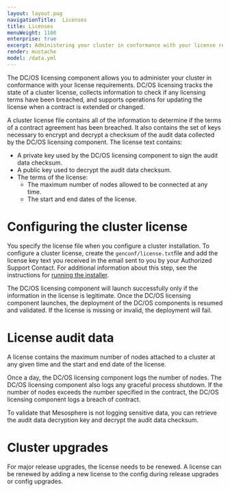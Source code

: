 ```yaml
---
layout: layout.pug
navigationTitle:  Licenses
title: Licenses
menuWeight: 1100
enterprise: true
excerpt: Administering your cluster in conformance with your license requirements
render: mustache
model: /data.yml
---
```


The DC/OS licensing component allows you to administer your cluster in conformance with your license requirements. DC/OS licensing tracks the state of a cluster license, collects information to check if any licensing terms have been breached, and supports operations for updating the license when a contract is extended or changed.

A cluster license file contains all of the information to determine if the terms of a contract agreement has been breached. It also contains the set of keys necessary to encrypt and decrypt a checksum of the audit data collected by the DC/OS licensing component. The license text contains:

- A private key used by the DC/OS licensing component to sign the audit data checksum.
- A public key used to decrypt the audit data checksum.
- The terms of the license:
   - The maximum number of nodes allowed to be connected at any time.
   - The start and end dates of the license.



# Configuring the cluster license

You specify the license file when you configure a cluster installation. To configure a cluster license, create the `genconf/license.txt`file and add the license key text you received in the email sent to you by your Authorized Support Contact. For additional information about this step, see the instructions for [running the installer](/1.13/installing/production/deploying-dcos/installation/).

The DC/OS licensing component will launch successfully only if the information in the license is legitimate. Once the DC/OS licensing component launches, the deployment of the DC/OS components is resumed and validated. If the license is missing or invalid, the deployment will fail.

# License audit data

A license contains the maximum number of nodes attached to a cluster at any given time and the start and end date of the license.

Once a day, the DC/OS licensing component logs the number of nodes. The DC/OS licensing component also logs any graceful process shutdown. If the number of nodes exceeds the number specified in the contract, the DC/OS licensing component logs a breach of contract.

To validate that Mesosphere is not logging sensitive data, you can retrieve the audit data decryption key and decrypt the audit data checksum.

# Cluster upgrades

For major release upgrades, the license needs to be renewed. A license can be renewed by adding a new license to the config during release upgrades or config upgrades.
